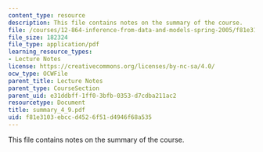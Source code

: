 ```yaml
---
content_type: resource
description: This file contains notes on the summary of the course.
file: /courses/12-864-inference-from-data-and-models-spring-2005/f81e3103ebccd4526f51d4946f68a535_summary_4_9.pdf
file_size: 182324
file_type: application/pdf
learning_resource_types:
- Lecture Notes
license: https://creativecommons.org/licenses/by-nc-sa/4.0/
ocw_type: OCWFile
parent_title: Lecture Notes
parent_type: CourseSection
parent_uid: e31ddbff-1ff0-3bfb-0353-d7cdba211ac2
resourcetype: Document
title: summary_4_9.pdf
uid: f81e3103-ebcc-d452-6f51-d4946f68a535
---
```

This file contains notes on the summary of the course.